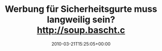 ---
retweeted: false
source: <a href="http://twitter.com" rel="nofollow">Twitter Web Client</a>
entities:
  hashtags: []
  symbols: []
  user_mentions: []
  urls: []
display_text_range:
- '0'
- '127'
favorite_count: '0'
id_str: '10824897152'
truncated: false
retweet_count: '1'
id: '10824897152'
created_at: Sun Mar 21 15:25:05 +0000 2010
favorited: false
full_text: Werbung für Sicherheitsgurte muss langweilig sein? http://soup.bascht.com/post/49657127/This-is-The-Most-Beautiful-Commercial-I
lang: de
tags:
- pesos/twitter
date: '2010-03-21T15:25:05+00:00'
src: https://twitter.com/bascht/status/10824897152
original_url: https://twitter.com/bascht/status/10824897152
type: twitter_tweet
text: Werbung für Sicherheitsgurte muss langweilig sein? http://soup.bascht.com/post/49657127/This-is-The-Most-Beautiful-Commercial-I
title: Werbung für Sicherheitsgurte muss langweilig sein? http://soup.bascht.c

---